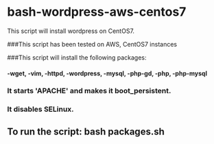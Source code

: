 # bash-wordpress-aws-centos7
This script will install wordpress on CentOS7.

###This script has been tested on AWS, CentOS7 instances

###This script will install the following packages:
#### -wget, -vim, -httpd, -wordpress, -mysql, -php-gd, -php, -php-mysql

### It starts 'APACHE' and makes it boot_persistent.

### It disables SELinux.
## To run the script: bash packages.sh
